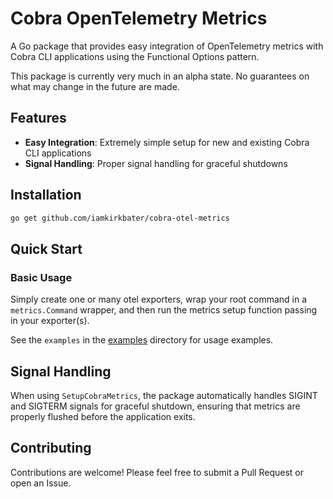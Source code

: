 # Cobra OpenTelemetry Metrics

A Go package that provides easy integration of OpenTelemetry metrics with Cobra CLI applications using the Functional Options pattern.

This package is currently very much in an alpha state. No guarantees on what may change in the future are made.

## Features

- **Easy Integration**: Extremely simple setup for new and existing Cobra CLI applications
- **Signal Handling**: Proper signal handling for graceful shutdowns

## Installation

```bash
go get github.com/iamkirkbater/cobra-otel-metrics
```

## Quick Start

### Basic Usage

Simply create one or many otel exporters, wrap your root command in a `metrics.Command` wrapper, and then run the metrics setup function passing in your exporter(s).

See the `examples` in the [examples](/examples) directory for usage examples.

## Signal Handling

When using `SetupCobraMetrics`, the package automatically handles SIGINT and SIGTERM signals for graceful shutdown, ensuring that metrics are properly flushed before the application exits.

## Contributing

Contributions are welcome! Please feel free to submit a Pull Request or open an Issue.
